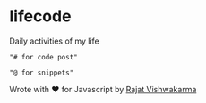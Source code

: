 # lifecode
Daily activities of my life

	"# for code post"
	
	"@ for snippets"

Wrote with ❤️  for Javascript by [Rajat Vishwakarma](https://github.com/rajatJarvis)
